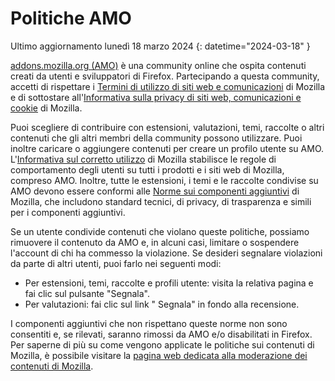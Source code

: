 # Politiche AMO

Ultimo aggiornamento lunedì 18 marzo 2024
{: datetime="2024-03-18" }

[addons.mozilla.org (AMO)](https://addons.mozilla.org/) è una community online che ospita contenuti creati da utenti e sviluppatori di Firefox. Partecipando a questa community, accetti di rispettare i [Termini di utilizzo di siti web e comunicazioni](https://www.mozilla.org/about/legal/terms/mozilla/) di Mozilla e di sottostare all'[Informativa sulla privacy di siti web, comunicazioni e cookie](https://www.mozilla.org/privacy/websites/) di Mozilla.

Puoi scegliere di contribuire con estensioni, valutazioni, temi, raccolte o altri contenuti che gli altri membri della community possono utilizzare. Puoi inoltre caricare o aggiungere contenuti per creare un profilo utente su AMO. L'[Informativa sul corretto utilizzo](https://www.mozilla.org/about/legal/acceptable-use/) di Mozilla stabilisce le regole di comportamento degli utenti su tutti i prodotti e i siti web di Mozilla, compreso AMO. Inoltre, tutte le estensioni, i temi e le raccolte condivise su AMO devono essere conformi alle [Norme sui componenti aggiuntivi](https://extensionworkshop.com/documentation/publish/add-on-policies/) di Mozilla, che includono standard tecnici, di privacy, di trasparenza e simili per i componenti aggiuntivi.

Se un utente condivide contenuti che violano queste politiche, possiamo rimuovere il contenuto da AMO e, in alcuni casi, limitare o sospendere l'account di chi ha commesso la violazione. Se desideri segnalare violazioni da parte di altri utenti, puoi farlo nei seguenti modi:

- Per estensioni, temi, raccolte e profili utente: visita la relativa pagina e fai clic sul pulsante "Segnala".
- Per valutazioni: fai clic sul link " Segnala" in fondo alla recensione.

I componenti aggiuntivi che non rispettano queste norme non sono consentiti e, se rilevati, saranno rimossi da AMO e/o disabilitati in Firefox. Per saperne di più su come vengono applicate le politiche sui contenuti di Mozilla, è possibile visitare la [pagina web dedicata alla moderazione dei contenuti di Mozilla](https://www.mozilla.org/about/legal/content-moderation).
